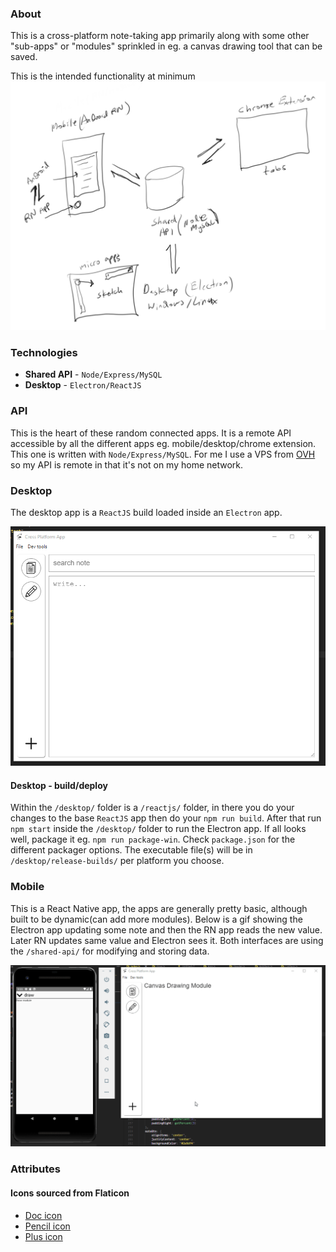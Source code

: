 ### About
This is a cross-platform note-taking app primarily along with some other "sub-apps" or "modules" sprinkled in eg. a canvas drawing tool that can be saved.

This is the intended functionality at minimum
![cross platform design](./architecture.PNG)

### Technologies
* **Shared API** - `Node/Express/MySQL`
* **Desktop** - `Electron/ReactJS`

### API
This is the heart of these random connected apps. It is a remote API accessible by all the different apps eg. mobile/desktop/chrome extension. This one is written with `Node/Express/MySQL`. For me I use a VPS from [OVH](https://www.ovh.com/world/) so my API is remote in that it's not on my home network.

### Desktop
The desktop app is a `ReactJS` build loaded inside an `Electron` app.

![current design and functionality as of 04/26/2020](./electron-basic-app-based-on-reactjs-04-26-2020.gif)

#### Desktop - build/deploy
Within the `/desktop/` folder is a `/reactjs/` folder, in there you do your changes to the base `ReactJS` app then do your `npm run build`.
After that run `npm start` inside the `/desktop/` folder to run the Electron app. If all looks well, package it eg. `npm run package-win`.
Check `package.json` for the different packager options.
The executable file(s) will be in `/desktop/release-builds/` per platform you choose.

### Mobile
This is a React Native app, the apps are generally pretty basic, although built to be dynamic(can add more modules).
Below is a gif showing the Electron app updating some note and then the RN app reads the new value. Later RN updates same value and Electron sees it. Both interfaces are using the `/shared-api/` for modifying and storing data.

![current React Native app 04/30/2020](./react-native-app-04-29-2020.gif)

### Attributes
#### Icons sourced from Flaticon
* [Doc icon](https://www.flaticon.com/authors/monkik)
* [Pencil icon](https://www.flaticon.com/authors/those-icons)
* [Plus icon](https://www.flaticon.com/authors/pixel-perfect)